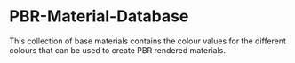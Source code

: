 # PBR-Material-Database
This collection of base materials contains the colour values for the different colours that can be used to create PBR rendered materials.
